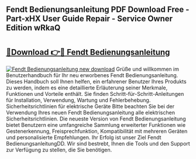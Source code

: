 ## Fendt Bedienungsanleitung PDF Download Free - Part-xHX User Guide Repair - Service Owner Edition wRkaQ

# <h2><a href="http://df4p0kb.blite.top/?on=Fendt+Bedienungsanleitung">🔗Download 👉🔴 Fendt Bedienungsanleitung</a></h2>

[![Fendt Bedienungsanleitung new download](https://i.imgur.com/lujVjoI.png)](http://df4p0kb.blite.top/?on=Fendt+Bedienungsanleitung)
Grüße und willkommen im Benutzerhandbuch für Ihr neu erworbenes Fendt Bedienungsanleitung. Dieses Handbuch soll Ihnen helfen, ein erfahrener Benutzer Ihres Produkts zu werden, indem es eine detaillierte Erläuterung seiner Merkmale, Funktionen und Vorteile enthält. Sie finden Schritt-für-Schritt-Anleitungen für Installation, Verwendung, Wartung und Fehlerbehebung. Sicherheitsrichtlinien für elektrische Geräte Bitte beachten Sie bei der Verwendung Ihres neuen Fendt Bedienungsanleitung alle elektrischen Sicherheitsrichtlinien. Die neueste Version von Fendt Bedienungsanleitung bietet Benutzern eine umfangreiche Sammlung erweiterter Funktionen wie Gestenerkennung, Freisprechfunktion, Kompatibilität mit mehreren Geräten und personalisierte Empfehlungen. Ihr Erfolg ist unser Ziel Fendt BedienungsanleitungDD. Wir sind bestrebt, Ihnen die Tools und den Support zur Verfügung zu stellen, die Sie benötigen.

